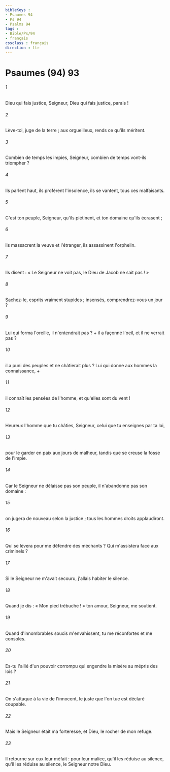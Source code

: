 ```yaml
---
bibleKeys : 
- Psaumes 94
- Ps 94
- Psalms 94
tags : 
- Bible/Ps/94
- français
cssclass : français
direction : ltr
---
```


# Psaumes (94) 93

###### 1
Dieu qui fais justice, Seigneur, Dieu qui fais justice, parais !
###### 2
Lève-toi, juge de la terre ; aux orgueilleux, rends ce qu'ils méritent.
###### 3
Combien de temps les impies, Seigneur, combien de temps vont-ils triompher ?
###### 4
Ils parlent haut, ils profèrent l'insolence, ils se vantent, tous ces malfaisants.
###### 5
C'est ton peuple, Seigneur, qu'ils piétinent, et ton domaine qu'ils écrasent ;
###### 6
ils massacrent la veuve et l'étranger, ils assassinent l'orphelin.
###### 7
Ils disent : « Le Seigneur ne voit pas, le Dieu de Jacob ne sait pas ! »
###### 8
Sachez-le, esprits vraiment stupides ; insensés, comprendrez-vous un jour ?
###### 9
Lui qui forma l'oreille, il n'entendrait pas ? + il a façonné l'oeil, et il ne verrait pas ?
###### 10
il a puni des peuples et ne châtierait plus ? Lui qui donne aux hommes la connaissance, +
###### 11
il connaît les pensées de l'homme, et qu'elles sont du vent !
###### 12
Heureux l'homme que tu châties, Seigneur, celui que tu enseignes par ta loi,
###### 13
pour le garder en paix aux jours de malheur, tandis que se creuse la fosse de l'impie.
###### 14
Car le Seigneur ne délaisse pas son peuple, il n'abandonne pas son domaine :
###### 15
on jugera de nouveau selon la justice ; tous les hommes droits applaudiront.
###### 16
Qui se lèvera pour me défendre des méchants ? Qui m'assistera face aux criminels ?
###### 17
Si le Seigneur ne m'avait secouru, j'allais habiter le silence.
###### 18
Quand je dis : « Mon pied trébuche ! » ton amour, Seigneur, me soutient.
###### 19
Quand d'innombrables soucis m'envahissent, tu me réconfortes et me consoles.
###### 20
Es-tu l'allié d'un pouvoir corrompu qui engendre la misère au mépris des lois ?
###### 21
On s'attaque à la vie de l'innocent, le juste que l'on tue est déclaré coupable.
###### 22
Mais le Seigneur était ma forteresse, et Dieu, le rocher de mon refuge.
###### 23
Il retourne sur eux leur méfait : pour leur malice, qu'il les réduise au silence, qu'il les réduise au silence, le Seigneur notre Dieu.
